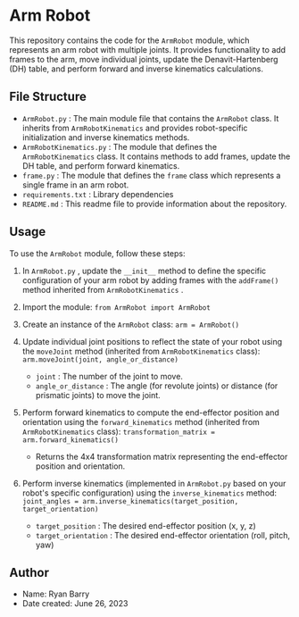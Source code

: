 # Arm Robot 

This repository contains the code for the  `ArmRobot`  module, which represents an arm robot with multiple joints. It provides functionality to add frames to the arm, move individual joints, update the Denavit-Hartenberg (DH) table, and perform forward and inverse kinematics calculations.

## File Structure

-  `ArmRobot.py`  : The main module file that contains the  `ArmRobot`  class. It inherits from  `ArmRobotKinematics`  and provides robot-specific initialization and inverse kinematics methods.
-  `ArmRobotKinematics.py`  : The module that defines the  `ArmRobotKinematics`  class. It contains methods to add frames, update the DH table, and perform forward kinematics. 
-  `frame.py` : The module that defines the  `frame`  class which represents a single frame in an arm robot.  
-  `requirements.txt` : Library dependencies
-  `README.md`  : This readme file to provide information about the repository.

## Usage

To use the  `ArmRobot`  module, follow these steps:

1. In  `ArmRobot.py` , update the  `__init__`  method to define the specific configuration of your arm robot by adding frames with the  `addFrame()`  method inherited from  `ArmRobotKinematics` . 
2. Import the module:
 `from ArmRobot import ArmRobot` 
3. Create an instance of the  `ArmRobot`  class:
 `arm = ArmRobot()` 
4. Update individual joint positions to reflect the state of your robot using the  `moveJoint`  method (inherited from  `ArmRobotKinematics`  class):
 `arm.moveJoint(joint, angle_or_distance)` 
   -  `joint`  : The number of the joint to move.
   -  `angle_or_distance`  : The angle (for revolute joints) or distance (for prismatic joints) to move the joint.
5. Perform forward kinematics to compute the end-effector position and orientation using the  `forward_kinematics`  method (inherited from  `ArmRobotKinematics`  class):
 `transformation_matrix = arm.forward_kinematics()` 
   - Returns the 4x4 transformation matrix representing the end-effector position and orientation.

6. Perform inverse kinematics (implemented in  `ArmRobot.py`  based on your robot's specific configuration) using the  `inverse_kinematics`  method:
 `joint_angles = arm.inverse_kinematics(target_position, target_orientation)` 
   -  `target_position`  : The desired end-effector position (x, y, z)
   -  `target_orientation`  : The desired end-effector orientation (roll, pitch, yaw)

## Author

- Name: Ryan Barry
- Date created: June 26, 2023